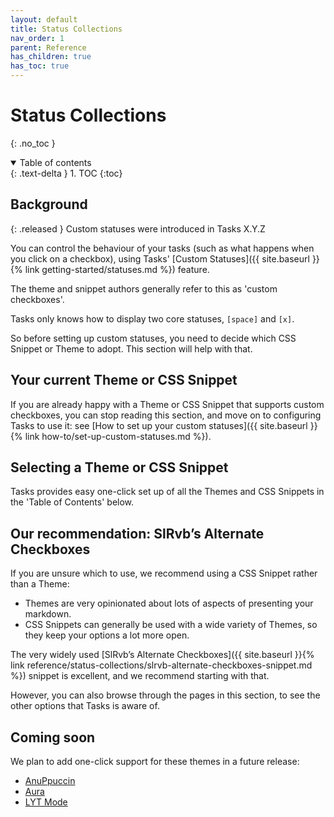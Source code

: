 ```yaml
---
layout: default
title: Status Collections
nav_order: 1
parent: Reference
has_children: true
has_toc: true
---
```


# Status Collections
{: .no_toc }

<details open markdown="block">
  <summary>
    Table of contents
  </summary>
  {: .text-delta }
1. TOC
{:toc}
</details>

## Background

{: .released }
Custom statuses were introduced in Tasks X.Y.Z

You can control the behaviour of your tasks (such as what happens when you click on a checkbox), using Tasks' [Custom Statuses]({{ site.baseurl }}{% link getting-started/statuses.md %}) feature.

The theme and snippet authors generally refer to this as 'custom checkboxes'.

Tasks only knows how to display two core statuses, `[space]` and `[x]`.

So before setting up custom statuses, you need to decide which CSS Snippet or Theme to adopt. This section will help with that.

## Your current Theme or CSS Snippet

If you are already happy with a Theme or CSS Snippet that supports custom checkboxes, you can stop reading this section, and move on to configuring Tasks to use it: see [How to set up your custom statuses]({{ site.baseurl }}{% link how-to/set-up-custom-statuses.md %}).

## Selecting a Theme or CSS Snippet

Tasks provides easy one-click set up of all the Themes and CSS Snippets in the 'Table of Contents' below.

## Our recommendation: SlRvb’s Alternate Checkboxes

If you are unsure which to use, we recommend using a CSS Snippet rather than a Theme:

- Themes are very opinionated about lots of aspects of presenting your markdown.
- CSS Snippets can generally be used with a wide variety of Themes, so they keep your options a lot more open.

The very widely used [SlRvb’s Alternate Checkboxes]({{ site.baseurl }}{% link reference/status-collections/slrvb-alternate-checkboxes-snippet.md %}) snippet is excellent, and we recommend starting with that.

However, you can also browse through the pages in this section, to see the other options that Tasks is aware of.

## Coming soon

We plan to add one-click support for these themes in a future release:

- [AnuPpuccin](https://publish.obsidian.md/hub/02+-+Community+Expansions/02.05+All+Community+Expansions/Themes/AnuPpuccin)
- [Aura](https://publish.obsidian.md/hub/02+-+Community+Expansions/02.05+All+Community+Expansions/Themes/Aura)
- [LYT Mode](https://publish.obsidian.md/hub/02+-+Community+Expansions/02.05+All+Community+Expansions/Themes/LYT+Mode)
